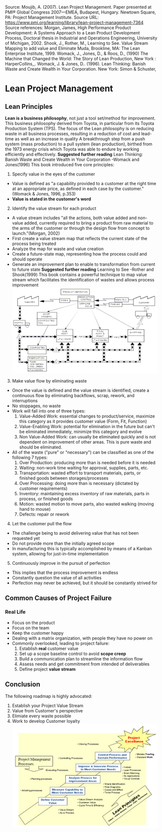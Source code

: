 Source: Moujib, A. (2007). Lean Project Management. Paper presented at PMI® Global Congress 2007—EMEA, Budapest, Hungary. Newtown Square, PA: Project Management Institute.
Source URL: https://www.pmi.org/learning/library/lean-project-management-7364
Source references: Morgan, James, High Performance Product Development: A Systems Approach to a Lean Product Development Process, Doctoral thesis in Industrial and Operations Engineering, University of Michigan, 2002.
Shook, J., Rother, M., Learning to See. Value Stream Mapping to add value and Eliminate Muda, Brookline, MA: The Lean Enterprise Institute, 1999.
Womack, J., Jones, D., & Roos, D., (1990) The Machine that Changed the World: The Story of Lean Production, New York : HarperCollins,,.
Womack, J. & Jones, D.. (1996). Lean Thinking: Banish Waste and Create Wealth in Your Corporation. New York: Simon & Schuster,

# Lean Project Management
## Lean Principles
**Lean is a business philosophy**, not just a tool set/method for improvement.
This business philosophy derived from Toyota, in particular from its Toyota Production System (TPS).
The focus of the Lean philosophy is on reducing waste in all business processes, resulting in a reduction of cost and lead-time as well as an increase in quality
A breakthrough step from a push system (mass production) to a pull system (lean production), birthed from the 1973 energy crisis which Toyota was able to endure by working efficiently and effectively.
**Suggested further reading** Lean Thinking: Banish Waste and Create Wealth in Your Corporation -Womack and Jones(1996)
This book introduced five core principles:
1. Specify value in the eyes of the customer
 - Value is defined as "a capability provided to a customer at the right time at an appropriate price, as defined in each case by the customer."(Womack & Jones, 1996, p.353)
 - **Value is stated in the customer's word**
2. Identify the value stream for each product
 - A value stream includes "all the actions, both value added and non-value added, currently required to bring a product from raw material to the arms of the customer or through the design flow from concept to launch."(Morgan, 2002)
 - First create a value stream map that reflects the current state of the process being treated
 - Analyze the map for waste and value creation
 - Create a future-state map, representing how the process could and should operate
 - Generate an improvement plan to enable to transformation from current to future state
**Suggested further reading** Learning to See -Rother and Shook(1999)
This book contains a powerful technique to map value stream which facilitates the identification of wastes and allows process improvement
![Value Stream Map example](valuestreamMap.png)
3. Make value flow by eliminating waste
 - Once the value is defined and the value stream is identified, create a continuous flow by eliminating backflows, scrap, rework, and interruptions
 - No stoppages, no waste
 - Work will fall into one of three types:
    1. Value-Added Work: essential changes to product/service, maximize this category as it provides customer value (Form, Fit, Function)
    2. Value-Enabling Work: potential for elimination in the future but can't be eliminated immediately, minimize this category and evolve
    3. Non Value-Added Work: can usually be eliminated quickly and is not dependent on improvement of other areas. This is pure waste and should be eliminated.
 - All of the waste ("pure" or "necessary") can be classified as one of the following 7 types:
    1. Over Production: producing more than is needed before it is needed
    2. Waiting: non-work time waiting for approval, supplies, parts, etc.
    3. Transportation: wasted effort to transport materials, parts, or finished goods between storages/processes
    4. Over Processing: doing more than is necessary (dictated by customer requirements)
    5. Inventory: maintaining excess inventory of raw materials, parts in process, or finished goods
    6. Motion: wasted motion to move parts, also wasted walking (moving hand to mouse)
    7. Defects: repair or rework
4. Let the customer pull the flow
 - The challenge being to avoid delivering value that has not been requested yet
 - Do not provide more than the initially agreed scope
 - In manufacturing this is typically accomplished by means of a Kanban system, allowing for just-in-time implementation
5. Continuously improve in the pursuit of perfection
 - This implies that the process improvement is endless
 - Constantly question the value of all activities
 - Perfection may never be achieved, but it should be constantly strived for

## Common Causes of Project Failure
### Real Life
- Focus on the product
- Focus on the team
- Keep the customer happy
- Dealing with a matrix organization, with people they have no power on
- Commonly overlooked, leading to project failure:
    1. Establish **real** customer value
    2. Set up a scope baseline control to avoid **scope creep**
    3. Build a communication plan to streamline the information flow
    4. Assess needs and get commitment from intended of deliverables
    5. Define project **value stream**
## Conclusion
The following roadmap is highly advocated:
 1. Establish your Project Value Stream
 2. Value from Customer's perspective
 3. Elimiate every waste possible
 4. Work to develop Customer loyalty
![Example Lean Toolbox](examplepmtoolboxLean.png)
